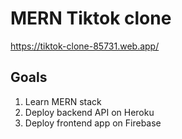# MERN Tiktok clone

https://tiktok-clone-85731.web.app/

## Goals
1. Learn MERN stack
2. Deploy backend API on Heroku
3. Deploy frontend app on Firebase
